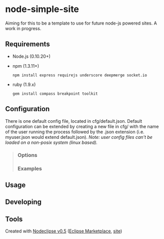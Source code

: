 node-simple-site
================

Aiming for this to be a template to use for future node-js powered sites. A work in progress.

## Requirements
* Node.js (0.10.20+)
* npm (1.3.11+)

   `npm install express requirejs underscore deepmerge socket.io`

* ruby (1.9.x)

   `gem install compass breakpoint toolkit`

## Configuration
There is one default config file, located in cfg/default.json. Default configuration can be extended by
creating a new file in cfg/ with the name of the user running the process followed by the .json extension
(i.e. myuser.json would extend default.json). _Note: user config files can't be loaded on a non-posix system (linux based)._

>### Options
>
>### Examples

## Usage

## Developing

## Tools

Created with [Nodeclipse v0.5](https://github.com/Nodeclipse/nodeclipse-1)
 ([Eclipse Marketplace](http://marketplace.eclipse.org/content/nodeclipse), [site](http://www.nodeclipse.org))
